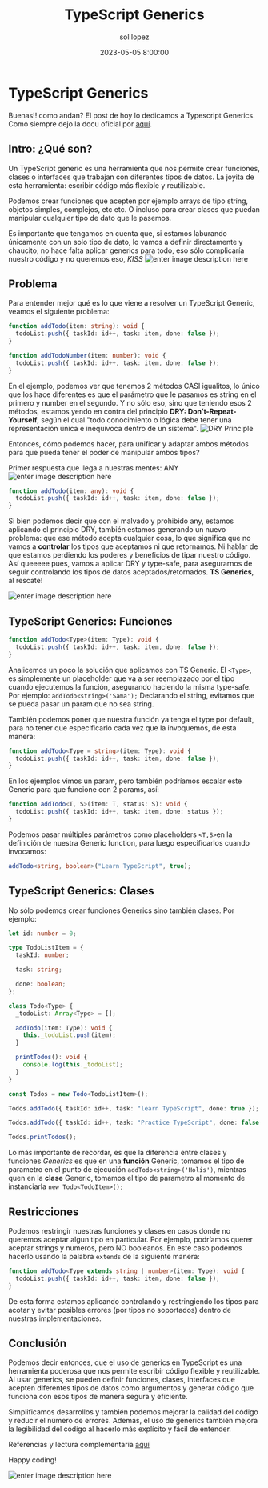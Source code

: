 ﻿---
date: 2023-05-05 8:00:00
layout: post
title: TypeScript Generics
description: Conceptos y ejemplos!
language: es
image: "../assets/img/ts-generics.jpg"
category: CODE
tags:
  - typescript
  - humor
author: sol lopez
---

# TypeScript Generics

Buenas!! como andan? El post de hoy lo dedicamos a Typescript Generics. Como siempre dejo la docu oficial por [aquí](https://www.typescriptlang.org/docs/handbook/2/generics.html).

## Intro: ¿Qué son?

Un TypeScript generic es una herramienta que nos permite crear funciones, clases o interfaces que trabajan con diferentes tipos de datos.
La joyita de esta herramienta: escribir código más flexible y reutilizable.

Podemos crear funciones que acepten por ejemplo arrays de tipo string, objetos simples, complejos, etc etc. O incluso para crear clases que puedan manipular cualquier tipo de dato que le pasemos.

Es importante que tengamos en cuenta que, si estamos laburando únicamente con un solo tipo de dato, lo vamos a definir directamente y chaucito, no hace falta aplicar generics para todo, eso sólo complicaría nuestro código y no queremos eso, _KISS_
![enter image description here](https://media.designrush.com/agencies/262188/conversions/.K.I.S.S.-Software-logo-profile.jpg)

## Problema

Para entender mejor qué es lo que viene a resolver un TypeScript Generic, veamos el siguiente problema:

```typescript
function addTodo(item: string): void {
  todoList.push({ taskId: id++, task: item, done: false });
}

function addTodoNumber(item: number): void {
  todoList.push({ taskId: id++, task: item, done: false });
}
```

En el ejemplo, podemos ver que tenemos 2 métodos CASI igualitos, lo único que los hace diferentes es que el parámetro que le pasamos es string en el primero y number en el segundo.
Y no sólo eso, sino que teniendo esos 2 métodos, estamos yendo en contra del principio **DRY: Don’t-Repeat-Yourself**, según el cual "todo conocimiento o lógica debe tener una representación única e inequívoca dentro de un sistema".
![DRY Principle](https://solopez.github.io/assets/img/dry.jpg)

Entonces, cómo podemos hacer, para unificar y adaptar ambos métodos para que pueda tener el poder de manipular ambos tipos?

Primer respuesta que llega a nuestras mentes: ANY
![enter image description here](https://i.pinimg.com/736x/11/81/07/118107c3d36f9e5fd9481fce48dd56df.jpg)

```typescript
function addTodo(item: any): void {
  todoList.push({ taskId: id++, task: item, done: false });
}
```

Si bien podemos decir que con el malvado y prohibido any, estamos aplicando el principio DRY, también estamos generando un nuevo problema: que ese método acepta cualquier cosa, lo que significa que no vamos a **controlar** los tipos que aceptamos ni que retornamos. Ni hablar de que estamos perdiendo los poderes y beneficios de tipar nuestro código.
Así queeeee pues, vamos a aplicar DRY y type-safe, para asegurarnos de seguir controlando los tipos de datos aceptados/retornados. **TS Generics**, al rescate!

![enter image description here](https://www.meme-arsenal.com/memes/dbbb12279c0e4e7b07c6d822efab1d30.jpg)

## TypeScript Generics: Funciones

```typescript
function addTodo<Type>(item: Type): void {
  todoList.push({ taskId: id++, task: item, done: false });
}
```

Analicemos un poco la solución que aplicamos con TS Generic. El `<Type>`, es simplemente un placeholder que va a ser reemplazado por el tipo cuando ejecutemos la función, asegurando haciendo la misma type-safe.
Por ejemplo: `addTodo<string>('Sama');`
Declarando el string, evitamos que se pueda pasar un param que no sea string.

También podemos poner que nuestra función ya tenga el type por default, para no tener que especificarlo cada vez que la invoquemos, de esta manera:

```typescript
function addTodo<Type = string>(item: Type): void {
  todoList.push({ taskId: id++, task: item, done: false });
}
```

En los ejemplos vimos un param, pero también podríamos escalar este Generic para que funcione con 2 params, así:

```typescript
function addTodo<T, S>(item: T, status: S): void {
  todoList.push({ taskId: id++, task: item, done: status });
}
```

Podemos pasar múltiples parámetros como placeholders `<T,S>`en la definición de nuestra Generic function, para luego especificarlos cuando invocamos:

```typescript
addTodo<string, boolean>("Learn TypeScript", true);
```

## TypeScript Generics: Clases

No sólo podemos crear funciones Generics sino también clases. Por ejemplo:

```typescript
let id: number = 0;

type TodoListItem = {
  taskId: number;

  task: string;

  done: boolean;
};

class Todo<Type> {
  _todoList: Array<Type> = [];

  addTodo(item: Type): void {
    this._todoList.push(item);
  }

  printTodos(): void {
    console.log(this._todoList);
  }
}

const Todos = new Todo<TodoListItem>();

Todos.addTodo({ taskId: id++, task: "learn TypeScript", done: true });

Todos.addTodo({ taskId: id++, task: "Practice TypeScript", done: false });

Todos.printTodos();
```

Lo más importante de recordar, es que la diferencia entre clases y funciones _Generics_ es que en una **función** Generic, tomamos el tipo de parametro en el punto de ejecución `addTodo<string>('Holis')`, mientras quen en la **clase** Generic, tomamos el tipo de parametro al momento de instanciarla `new Todo<TodoItem>();`

## Restricciones

Podemos restringir nuestras funciones y clases en casos donde no queremos aceptar algun tipo en particular.
Por ejemplo, podríamos querer aceptar strings y numeros, pero NO booleanos.
En este caso podemos hacerlo usando la palabra `extends` de la siguiente manera:

```typescript
function addTodo<Type extends string | number>(item: Type): void {
  todoList.push({ taskId: id++, task: item, done: false });
}
```

De esta forma estamos aplicando controlando y restringiendo los tipos para acotar y evitar posibles errores (por tipos no soportados) dentro de nuestras implementaciones.

## Conclusión

Podemos decir entonces, que el uso de generics en TypeScript es una herramienta poderosa que nos permite escribir código flexible y reutilizable. Al usar generics, se pueden definir funciones, clases, interfaces que acepten diferentes tipos de datos como argumentos y generar código que funciona con esos tipos de manera segura y eficiente.

Simplificamos desarrollos y también podemos mejorar la calidad del código y reducir el número de errores.
Además, el uso de generics también mejora la legibilidad del código al hacerlo más explícito y fácil de entender.

Referencias y lectura complementaria [aquí](https://blog.openreplay.com/keeping-your-typescript-code-dry-with-generics/)

Happy coding!

![enter image description here](https://www.digitalmomblog.com/wp-content/uploads/2019/04/happy-friday-meme-work-from-home.jpeg)

